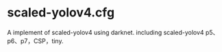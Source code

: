 # scaled-yolov4.cfg
A implement of scaled-yolov4 using darknet. including scaled-yolov4 p5、p6、p7，CSP，tiny.
